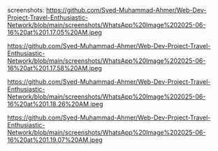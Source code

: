 
screenshots:
https://github.com/Syed-Muhammad-Ahmer/Web-Dev-Project-Travel-Enthusiastic-Network/blob/main/screenshots/WhatsApp%20Image%202025-06-16%20at%201.17.05%20AM.jpeg

https://github.com/Syed-Muhammad-Ahmer/Web-Dev-Project-Travel-Enthusiastic-Network/blob/main/screenshots/WhatsApp%20Image%202025-06-16%20at%201.17.58%20AM.jpeg

https://github.com/Syed-Muhammad-Ahmer/Web-Dev-Project-Travel-Enthusiastic-Network/blob/main/screenshots/WhatsApp%20Image%202025-06-16%20at%201.18.26%20AM.jpeg

https://github.com/Syed-Muhammad-Ahmer/Web-Dev-Project-Travel-Enthusiastic-Network/blob/main/screenshots/WhatsApp%20Image%202025-06-16%20at%201.19.07%20AM.jpeg

